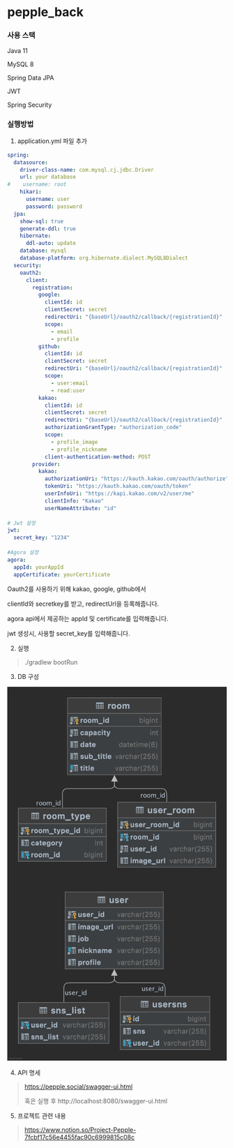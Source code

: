 # pepple_back

### 사용 스택

Java 11

MySQL 8

Spring Data JPA

JWT

Spring Security

### 실행방법

1. application.yml 파일 추가

```yml
spring:
  datasource:
    driver-class-name: com.mysql.cj.jdbc.Driver
    url: your database
#    username: root
    hikari:
      username: user
      password: password
  jpa:
    show-sql: true
    generate-ddl: true
    hibernate:
      ddl-auto: update
    database: mysql
    database-platform: org.hibernate.dialect.MySQL8Dialect
  security:
    oauth2:
      client:
        registration:
          google:
            clientId: id
            clientSecret: secret
            redirectUri: "{baseUrl}/oauth2/callback/{registrationId}"
            scope:
              - email
              - profile
          github:
            clientId: id
            clientSecret: secret
            redirectUri: "{baseUrl}/oauth2/callback/{registrationId}"
            scope:
              - user:email
              - read:user
          kakao:
            clientId: id
            clientSecret: secret
            redirectUri: "{baseUrl}/oauth2/callback/{registrationId}"
            authorizationGrantType: "authorization_code"
            scope:
              - profile_image
              - profile_nickname
            client-authentication-method: POST
        provider:
          kakao:
            authorizationUri: "https://kauth.kakao.com/oauth/authorize"
            tokenUri: "https://kauth.kakao.com/oauth/token"
            userInfoUri: "https://kapi.kakao.com/v2/user/me"
            clientInfo: "Kakao"
            userNameAttribute: "id"

# Jwt 설정
jwt:
  secret_key: "1234"

#Agora 설정
agora:
  appId: yourAppId
  appCertificate: yourCertificate

```

Oauth2를 사용하기 위해 kakao, google, github에서 

clientId와 secretkey를 받고, redirectUrl을 등록해줍니다.

agora api에서 제공하는 appId 및 certificate를 입력해줍니다.

jwt 생성시, 사용할 secret_key를 입력해줍니다.

2. 실행

> ./gradlew bootRun

3. DB 구성

![db.png](./db.png)

4. API 명세

> https://pepple.social/swagger-ui.html
> 
> 혹은
> 실행 후 http://localhost:8080/swagger-ui.html

5. 프로젝트 관련 내용

> https://www.notion.so/Project-Pepple-7fcbf17c56e4455fac90c6999815c08c